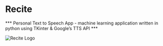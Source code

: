 # Recite
*** Personal Text to Speech App - machine learning application written in python using TKinter & Google’s TTS API *** 

![Recite Logo](https://github.com/user-attachments/assets/2cc1351e-c300-4158-88ab-b0f515d37e4f)
